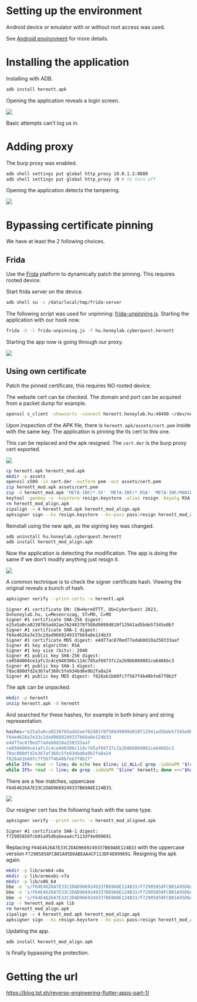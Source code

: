 # Setting up the environment

Android device or emulator with or without root access was used. 

See [Android environment](../../_knowledgebase/android/environment.md) for more details.


# Installing the application

Installing with ADB.

```bash
adb install hereott.apk
```

Opening the application reveals a login screen.

![](screenshots/1.png)

Basic attempts can't log us in.

# Adding proxy

The burp proxy was enabled.

```bash
adb shell settings put global http_proxy 10.0.1.2:8080
adb shell settings put global http_proxy :0 # to turn off
```

Opening the application detects the tampering.

![](screenshots/2.png)

# Bypassing certificate pinning

We have at least the 2 following choices.

## Frida

Use the [Frida](https://frida.re/) platform to dynamically patch the pinning. This requires rooted device.

Start frida server on the device.

```bash
adb shell su -c /data/local/tmp/frida-server
```

The following script was used for unpinning: [frida-unpinning.js](https://codeshare.frida.re/@workwhileweb/ssl/). Starting the application with our hook now.

```bash
frida -U -l frida-unpinning.js -f hu.honeylab.cyberquest.hereott
```

Starting the app now is going through our proxy.

![](screenshots/3.png)

## Using own certificate

Patch the pinned certificate, this requires NO rooted device.

The website cert can be checked. The domain and port can be acquired from a packet dump for example.

```bash
openssl s_client -showcerts -connect hereott.honeylab.hu:48490 </dev/null
```

Upon inspection of the APK file, there is `hereott.apk/assets/cert.pem` inside with the same key. The application is pinning the tls cert to this one. 

This can be replaced and the apk resigned. The `cert.der` is the burp proxy cert exported.

![](screenshots/4.png)

```bash
cp hereott.apk hereott_mod.apk
mkdir -p assets
openssl x509 -in cert.der -outform pem -out assets/cert.pem
zip hereott_mod.apk assets/cert.pem
zip -d hereott_mod.apk 'META-INF/*.SF' 'META-INF/*.RSA' 'META-INF/MANIFEST.MF'
keytool -genkey -v -keystore resign.keystore -alias resign -keyalg RSA -keysize 2048 -validity 10000 -storepass resign -dname "CN=resign"
rm hereott_mod_align.apk
zipalign -v 4 hereott_mod.apk hereott_mod_align.apk
apksigner sign --ks resign.keystore --ks-pass pass:resign hereott_mod_align.apk
```

Reinstall using the new apk, as the signing key was changed.

```bash
adb uninstall hu.honeylab.cyberquest.hereott
adb install hereott_mod_align.apk
```

Now the application is detecting the modification. The app is doing the same if we don't modify anything just resign it.

![](screenshots/5.png)

A common technique is to check the signer certificate hash. Viewing the original reveals a bunch of hash.

```bash
apksigner verify --print-certs -v hereott.apk
```

```
Signer #1 certificate DN: CN=HereOTTT, OU=CyberQuest 2023, O=honeylab.hu, L=Meseorszag, ST=MO, C=MO
Signer #1 certificate SHA-256 digest: e25a5a0ca0238765ad42ae76248378f588d9899d810f12941ad5bde57345e0b7
Signer #1 certificate SHA-1 digest: f64e4626a7e33c2dad9669249337b69a8e124b33
Signer #1 certificate MD5 digest: e4d77ac870ed77adab0d10a250333aaf
Signer #1 key algorithm: RSA
Signer #1 key size (bits): 2048
Signer #1 public key SHA-256 digest: ce8504004ce1afc2c4ce940306c114c7d5af69737c2a2b9bb869081ce6466bc3
Signer #1 public key SHA-1 digest: 78ac880dfd2e367af368c5fe934bd6e9b2fa8a24
Signer #1 public key MD5 digest: f828ab1b60fc7f567f4b40bfe67f0b2f
```

The apk can be unpacked.

```bash
mkdir -p hereott
unzip hereott.apk -d hereott
```

And searched for these hashes, for example in both binary and string representation.

```bash
hashes="e25a5a0ca0238765ad42ae76248378f588d9899d810f12941ad5bde57345e0b7
f64e4626a7e33c2dad9669249337b69a8e124b33
e4d77ac870ed77adab0d10a250333aaf
ce8504004ce1afc2c4ce940306c114c7d5af69737c2a2b9bb869081ce6466bc3
78ac880dfd2e367af368c5fe934bd6e9b2fa8a24
f828ab1b60fc7f567f4b40bfe67f0b2f"
while IFS= read -r line; do echo hex $line; LC_ALL=C grep -iobUaPR "$(echo $line | sed 's/.\{2\}/\\x&/g')" hereott; done <<<"$hashes"
while IFS= read -r line; do grep -iobUaPR "$line" hereott; done <<<"$hashes"
```

There are a few matches, uppercase `F64E4626A7E33C2DAD9669249337B69A8E124B33`.

![](screenshots/6.png)

Our resigner cert has the following hash with the same type. 

```bash
apksigner verify --print-certs -v hereott_mod_aligned.apk
```

```
Signer #1 certificate SHA-1 digest: f72905858fcb01a95d6abeaa4cf113df4e099691
```

Replacing `F64E4626A7E33C2DAD9669249337B69A8E124B33` with the uppercase version `F72905858FCB01A95D6ABEAA4CF113DF4E099691`. Resigning the apk again.

```bash
mkdir -p lib/arm64-v8a
mkdir -p lib/armeabi-v7a
mkdir -p lib/x86_64
bbe -e 's/F64E4626A7E33C2DAD9669249337B69A8E124B33/F72905858FCB01A95D6ABEAA4CF113DF4E099691/' hereott/lib/arm64-v8a/libapp.so > lib/arm64-v8a/libapp.so
bbe -e 's/F64E4626A7E33C2DAD9669249337B69A8E124B33/F72905858FCB01A95D6ABEAA4CF113DF4E099691/' hereott/lib/armeabi-v7a/libapp.so > lib/armeabi-v7a/libapp.so
bbe -e 's/F64E4626A7E33C2DAD9669249337B69A8E124B33/F72905858FCB01A95D6ABEAA4CF113DF4E099691/' hereott/lib/x86_64/libapp.so > lib/x86_64/libapp.so
zip -r hereott_mod.apk lib
rm hereott_mod_align.apk
zipalign -v 4 hereott_mod.apk hereott_mod_align.apk
apksigner sign --ks resign.keystore --ks-pass pass:resign hereott_mod_align.apk
```

Updating the app.

```bash
adb install hereott_mod_align.apk
```

Is finally bypassing the protection.

# Getting the url


https://blog.tst.sh/reverse-engineering-flutter-apps-part-1/